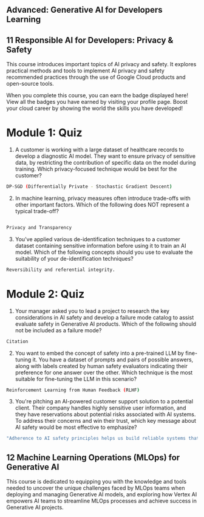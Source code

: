## Advanced: Generative AI for Developers Learning 

## 11 Responsible AI for Developers: Privacy & Safety

This course introduces important topics of AI privacy and safety. It explores practical methods and tools to implement AI privacy and safety recommended practices through the use of Google Cloud products and open-source tools.

When you complete this course, you can earn the badge displayed here! View all the badges you have earned by visiting your profile page. Boost your cloud career by showing the world the skills you have developed!

# Module 1: Quiz
1. A customer is working with a large dataset of healthcare records to develop a diagnostic AI model. They want to ensure privacy of sensitive data, by restricting the contribution of specific data on the model during training. Which privacy-focused technique would be best for the customer?
```bash
DP-SGD (Differentially Private - Stochastic Gradient Descent)
```

2. In machine learning, privacy measures often introduce trade-offs with other important factors. Which of the following does NOT represent a typical trade-off?
```bash

Privacy and Transparency
```

3. You've applied various de-identification techniques to a customer dataset containing sensitive information before using it to train an AI model. Which of the following concepts should you use to evaluate the suitability of your de-identification techniques?
```bash
Reversibility and referential integrity.
```

# Module 2: Quiz
1. Your manager asked you to lead a project to research the key considerations in AI safety and develop a failure mode catalog to assist evaluate safety in Generative AI products. Which of the following should not be included as a failure mode?
```bash
Citation
```

2. You want to embed the concept of safety into a pre-trained LLM by fine-tuning it. You have a dataset of prompts and pairs of possible answers, along with labels created by human safety evaluators indicating their preference for one answer over the other. Which technique is the most suitable for fine-tuning the LLM in this scenario?
```bash
Reinforcement Learning from Human Feedback (RLHF)
```

3. You're pitching an AI-powered customer support solution to a potential client. Their company handles highly sensitive user information, and they have reservations about potential risks associated with AI systems. To address their concerns and win their trust, which key message about AI safety would be most effective to emphasize?
```bash
"Adherence to AI safety principles helps us build reliable systems that minimize unexpected errors, safeguarding your customer data."
```

## 12 Machine Learning Operations (MLOps) for Generative AI

This course is dedicated to equipping you with the knowledge and tools needed to uncover the unique challenges faced by MLOps teams when deploying and managing Generative AI models, and exploring how Vertex AI empowers AI teams to streamline MLOps processes and achieve success in Generative AI projects.